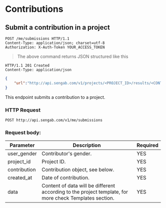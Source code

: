 # Contributions

## Submit a contribution in a project

```http
POST /me/submissions HTTP/1.1
Content-Type: application/json; charset=utf-8
Authorization: X-Auth-Token YOUR_ACCESS_TOKEN
```

> The above command returns JSON structured like this

```http
HTTP/1.1 201 Created
Content-Type: application/json
```

```json
{
	"url":"http://api.sengab.com/v1/projects/<PROJECT_ID>/results/<CONTRIBUTION_ID>"
}
```

This endpoint submits a contribution to a project.

### HTTP Request

`POST http://api.sengab.com/v1/me/submissions`

### Request body:

Parameter              | Description                                                                   | Required
---------------------- | ----------------------------------------------------------------------------------------------- | --------
user_gender             | Contributor's gender.                                                                         | YES
project_id              | Project ID.                                                                                  | YES
contribution           | Contribution object, see below.                                                              | YES
created_at | Date of contribution.                                                                           | YES
data      | Content of data will be different according to the project template, for more check Templates section. | YES
